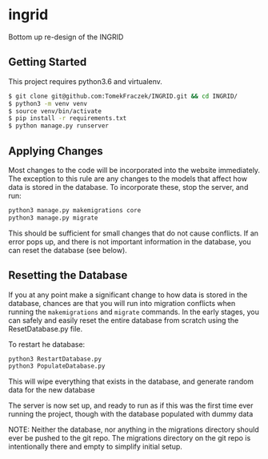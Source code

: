 # ingrid

Bottom up re-design of the INGRID

## Getting Started

This project requires python3.6 and virtualenv.

```bash
$ git clone git@github.com:TomekFraczek/INGRID.git && cd INGRID/
$ python3 -m venv venv
$ source venv/bin/activate
$ pip install -r requirements.txt
$ python manage.py runserver
```

## Applying Changes</b>

Most changes to the code will be incorporated into the website
immediately. The exception to this rule are any changes to the models
that affect how data is stored in the database. To incorporate these,
stop the server, and run:

```bash
python3 manage.py makemigrations core
python3 manage.py migrate
```

This should be sufficient for small changes that do not cause conflicts.
If an error pops up, and there is not important information in the
database, you can reset the database (see below).

## Resetting the Database

If you at any point make a significant change to how data is stored in
the database, chances are that you will run into migration conflicts
when running the `makemigrations` and `migrate` commands. In the early
stages, you can safely and easily reset the entire database from scratch
using the ResetDatabase.py file.

To restart he database:

```bash
python3 RestartDatabase.py
python3 PopulateDatabase.py
```

This will wipe everything that exists in the database, and generate random data for the new database

The server is now set up, and ready to run as if this was the first time
ever running the project, though with the database populated with dummy data

NOTE: Neither the database, nor anything in the migrations directory
should ever be pushed to the git repo. The migrations directory on the
 git repo is intentionally there and empty to simplify initial setup.

